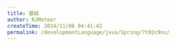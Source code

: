 ```yaml
---
title: 基础
author: RJMeteor
createTime: 2024/11/08 04:41:42
permalink: /developmentLanguage/java/Spring/7t92c9nx/
---
```

